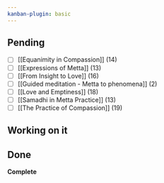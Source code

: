 ```yaml
---
kanban-plugin: basic
---
```

## Pending
- [ ] [[Equanimity in Compassion]] (14)
- [ ] [[Expressions of Metta]] (13)
- [ ] [[From Insight to Love]] (16)
- [ ] [[Guided meditation - Metta to phenomena]] (2)
- [ ] [[Love and Emptiness]] (18)
- [ ] [[Samadhi in Metta Practice]] (13)
- [ ] [[The Practice of Compassion]] (19)
## Working on it
## Done
**Complete**
